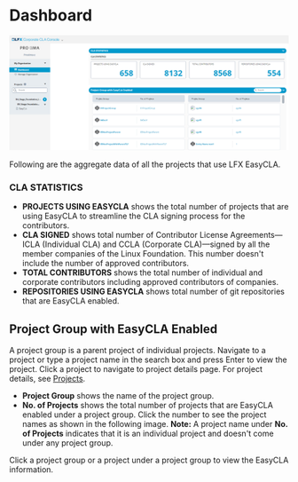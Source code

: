 # Dashboard

![Corporate CLA Dashboard](../.gitbook/assets/corporate-cla-dashboard.png)

Following are the aggregate data of all the projects that use LFX EasyCLA.

### CLA STATISTICS <a id="cla-statistics"></a>

* **PROJECTS USING EASYCLA** shows the total number of projects that are using EasyCLA to streamline the CLA signing process for the contributors.
* **CLA SIGNED** shows total number of Contributor License Agreements—ICLA \(Individual CLA\) and CCLA \(Corporate CLA\)—signed by all the member companies of the Linux Foundation. This number doesn't include the number of approved contributors.
* **TOTAL CONTRIBUTORS** shows the total number of individual and corporate contributors including approved contributors of companies.
* **REPOSITORIES USING EASYCLA** shows total number of git repositories that are EasyCLA enabled.

## Project Group with EasyCLA Enabled

​A project group is a parent project of individual projects. Navigate to a project or type a project name in the search box and press Enter to view the project. Click a project to navigate to project details page. For project details, see [Projects](projects/).

* **Project Group** shows the name of the project group.
* **No. of Projects** shows the total number of projects that are EasyCLA enabled under a project group. Click the number to see the project names as shown in the following image.  **Note:** A project name under **No. of Projects** indicates that it is an individual project and doesn't come under any project group.

Click a project group or a project under a project group to view the  EasyCLA information.

​

